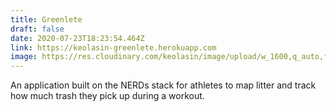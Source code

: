 ```yaml
---
title: Greenlete
draft: false
date: 2020-07-23T18:23:54.464Z
link: https://keolasin-greenlete.herokuapp.com
image: https://res.cloudinary.com/keolasin/image/upload/w_1600,q_auto,f_auto/v1597268124/Water/California_Lake.jpg
---
```

An application built on the NERDs stack for athletes to map litter and track how much trash they pick up during a workout.

